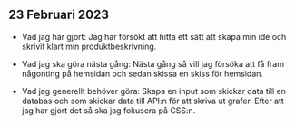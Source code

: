 ## 23 Februari 2023
- Vad jag har gjort:
Jag har försökt att hitta ett sätt att skapa min idé och skrivit klart min produktbeskrivning.

- Vad jag ska göra nästa gång: 
Nästa gång så vill jag försöka att få fram någonting på hemsidan och sedan skissa en skiss för hemsidan.

- Vad jag generellt behöver göra:
Skapa en input som skickar data till en databas och som skickar data till API:n för att skriva ut grafer. Efter att jag har gjort det så ska jag fokusera på CSS:n.